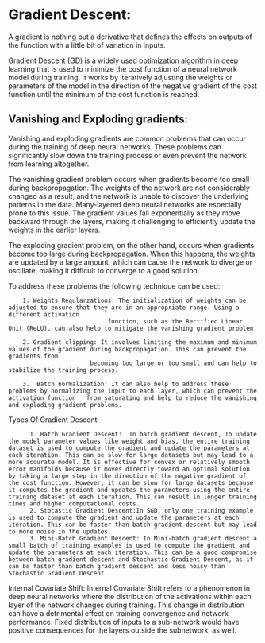 # Gradient Descent:

A gradient is nothing but a derivative that defines the effects on outputs of the function with a little bit of variation in inputs.

Gradient Descent (GD) is a widely used optimization algorithm in deep learning that is used to minimize the cost function of a neural network model during training. It works by iteratively adjusting the weights or parameters of the model in the direction of the negative gradient of the cost function until the minimum of the cost function is reached.

## Vanishing and Exploding gradients:

Vanishing and exploding gradients are common problems that can occur during the training of deep neural networks. These problems can significantly slow down the training process or even prevent the network from learning altogether.

 The vanishing gradient problem occurs when gradients become too small during backpropagation. The weights of the network are not considerably changed as a result, and the network is unable to discover the underlying patterns in the data. Many-layered deep neural networks are especially prone to this issue. The gradient values fall exponentially as they move backward through the layers, making it challenging to efficiently update the weights in the earlier layers.

The exploding gradient problem, on the other hand, occurs when gradients become too large during backpropagation. When this happens, the weights are updated by a large amount, which can cause the network to diverge or oscillate, making it difficult to converge to a good solution.

To address these problems the following technique can be used:

        1. Weights Regularzations: The initialization of weights can be adjusted to ensure that they are in an appropriate range. Using a different activation   
                                function, such as the Rectified Linear Unit (ReLU), can also help to mitigate the vanishing gradient problem.
                                
        2. Gradient clipping: It involves limiting the maximum and minimum values of the gradient during backpropagation. This can prevent the gradients from     
                           becoming too large or too small and can help to stabilize the training process.
                           
        3.  Batch normalization: It can also help to address these problems by normalizing the input to each layer, which can prevent the activation function   from saturating and help to reduce the vanishing and exploding gradient problems.

Types Of Gradient Descent:

          1. Batch Gradient Descent:  In batch gradient descent, To update the model parameter values like weight and bias, the entire training dataset is used to compute the gradient and update the parameters at each iteration. This can be slow for large datasets but may lead to a more accurate model. It is effective for convex or relatively smooth error manifolds because it moves directly toward an optimal solution by taking a large step in the direction of the negative gradient of the cost function. However, it can be slow for large datasets because it computes the gradient and updates the parameters using the entire training dataset at each iteration. This can result in longer training times and higher computational costs.
          2. Stocastic Gradient Descent:In SGD, only one training example is used to compute the gradient and update the parameters at each iteration. This can be faster than batch gradient descent but may lead to more noise in the updates.
          3. Mini-Batch Gradient Descent: In Mini-batch gradient descent a small batch of training examples is used to compute the gradient and update the parameters at each iteration. This can be a good compromise between batch gradient descent and Stochastic Gradient Descent, as it can be faster than batch gradient descent and less noisy than Stochastic Gradient Descent


 Internal Covariate Shift: Internal Covariate Shift refers to a phenomenon in deep neural networks where the distribution of the activations within each layer of the network changes during training. This change in distribution can have a detrimental effect on training convergence and network performance.
 Fixed distribution of inputs to a sub-network would have positive consequences for the layers outside the subnetwork, as well.
 
